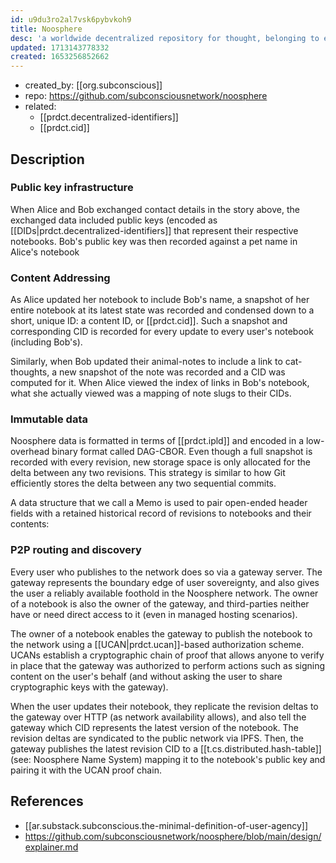 ```yaml
---
id: u9du3ro2al7vsk6pybvkoh9
title: Noosphere
desc: 'a worldwide decentralized repository for thought, belonging to everybody. A decentralized graph, where you own thoughts, and have agency to move your data between services and apps.'
updated: 1713143778332
created: 1653256852662
---
```


- created_by: [[org.subconscious]]
- repo: https://github.com/subconsciousnetwork/noosphere
- related: 
  - [[prdct.decentralized-identifiers]]
  - [[prdct.cid]]

## Description

### Public key infrastructure

When Alice and Bob exchanged contact details in the story above, the exchanged data included public keys (encoded as [[DIDs|prdct.decentralized-identifiers]] that represent their respective notebooks. Bob's public key was then recorded against a pet name in Alice's notebook

### Content Addressing

As Alice updated her notebook to include Bob's name, a snapshot of her entire notebook at its latest state was recorded and condensed down to a short, unique ID: a content ID, or [[prdct.cid]]. Such a snapshot and corresponding CID is recorded for every update to every user's notebook (including Bob's).

Similarly, when Bob updated their animal-notes to include a link to cat-thoughts, a new snapshot of the note was recorded and a CID was computed for it. When Alice viewed the index of links in Bob's notebook, what she actually viewed was a mapping of note slugs to their CIDs.

### Immutable data

Noosphere data is formatted in terms of [[prdct.ipld]] and encoded in a low-overhead binary format called DAG-CBOR. Even though a full snapshot is recorded with every revision, new storage space is only allocated for the delta between any two revisions. This strategy is similar to how Git efficiently stores the delta between any two sequential commits.

A data structure that we call a Memo is used to pair open-ended header fields with a retained historical record of revisions to notebooks and their contents:

### P2P routing and discovery

Every user who publishes to the network does so via a gateway server. The gateway represents the boundary edge of user sovereignty, and also gives the user a reliably available foothold in the Noosphere network. The owner of a notebook is also the owner of the gateway, and third-parties neither have or need direct access to it (even in managed hosting scenarios).

The owner of a notebook enables the gateway to publish the notebook to the network using a [[UCAN|prdct.ucan]]-based authorization scheme. UCANs establish a cryptographic chain of proof that allows anyone to verify in place that the gateway was authorized to perform actions such as signing content on the user's behalf (and without asking the user to share cryptographic keys with the gateway).

When the user updates their notebook, they replicate the revision deltas to the gateway over HTTP (as network availability allows), and also tell the gateway which CID represents the latest version of the notebook. The revision deltas are syndicated to the public network via IPFS. Then, the gateway publishes the latest revision CID to a [[t.cs.distributed.hash-table]] (see: Noosphere Name System) mapping it to the notebook's public key and pairing it with the UCAN proof chain.

## References

- [[ar.substack.subconscious.the-minimal-definition-of-user-agency]]
- https://github.com/subconsciousnetwork/noosphere/blob/main/design/explainer.md
